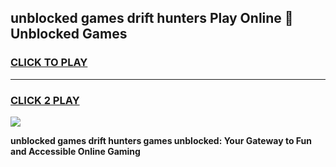 
## unblocked games drift hunters Play Online 👋 Unblocked Games
<h3>
<a href="https://premium.freeplayer.one?title=unblocked_games_drift_hunters&ref=19F">CLICK TO PLAY</a></h3>
<hr>

<h3>
<a href="https://premium.freeplayer.one?title=unblocked_games_drift_hunters&ref=19F">CLICK 2 PLAY</a>
  
</h3>

<a href="https://premium.freeplayer.one?title=unblocked_games_drift_hunters&ref=19F"><img src="https://clearcache.store/games.png"></a>


**unblocked games drift hunters games unblocked: Your Gateway to Fun and Accessible Online Gaming**
